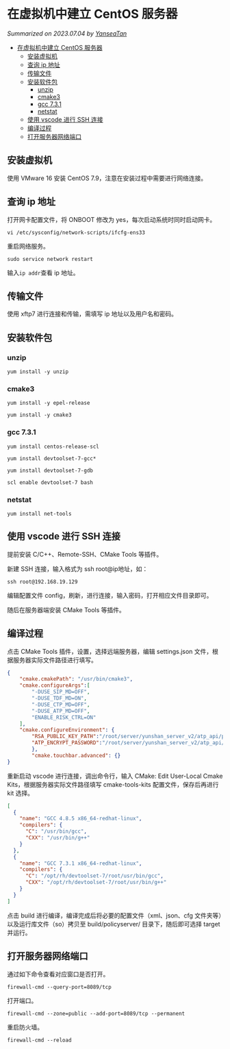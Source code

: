 # 在虚拟机中建立 CentOS 服务器

*Summarized on 2023.07.04 by [YanseaTan](https://yansea.cc)*

- [在虚拟机中建立 CentOS 服务器](#在虚拟机中建立-centos-服务器)
  - [安装虚拟机](#安装虚拟机)
  - [查询 ip 地址](#查询-ip-地址)
  - [传输文件](#传输文件)
  - [安装软件包](#安装软件包)
    - [unzip](#unzip)
    - [cmake3](#cmake3)
    - [gcc 7.3.1](#gcc-731)
    - [netstat](#netstat)
  - [使用 vscode 进行 SSH 连接](#使用-vscode-进行-ssh-连接)
  - [编译过程](#编译过程)
  - [打开服务器网络端口](#打开服务器网络端口)

## 安装虚拟机

使用 VMware 16 安装 CentOS 7.9，注意在安装过程中需要进行网络连接。

## 查询 ip 地址

打开网卡配置文件，将 ONBOOT 修改为 yes，每次启动系统时同时启动网卡。

`vi /etc/sysconfig/network-scripts/ifcfg-ens33`

重启网络服务。

`sudo service network restart`

输入`ip addr`查看 ip 地址。

## 传输文件

使用 xftp7 进行连接和传输，需填写 ip 地址以及用户名和密码。

## 安装软件包

### unzip

`yum install -y unzip`

### cmake3

`yum install -y epel-release`

`yum install -y cmake3`

### gcc 7.3.1

`yum install centos-release-scl`

`yum install devtoolset-7-gcc*`

`yum install devtoolset-7-gdb`

`scl enable devtoolset-7 bash`

### netstat

`yum install net-tools`

## 使用 vscode 进行 SSH 连接

提前安装 C/C++、Remote-SSH、CMake Tools 等插件。

新建 SSH 连接，输入格式为 ssh root@ip地址，如：

`ssh root@192.168.19.129`

编辑配置文件 config，刷新，进行连接，输入密码，打开相应文件目录即可。

随后在服务器端安装 CMake Tools 等插件。

## 编译过程

点击 CMake Tools 插件，设置，选择远端服务器，编辑 settings.json 文件，根据服务器实际文件路径进行填写。

```json
{
    "cmake.cmakePath": "/usr/bin/cmake3",
    "cmake.configureArgs":[
        "-DUSE_SIP_MD=OFF",
        "-DUSE_TDF_MD=ON",
        "-DUSE_CTP_MD=OFF",
        "-DUSE_ATP_MD=OFF",
        "ENABLE_RISK_CTRL=ON"
    ],
    "cmake.configureEnvironment": {
        "RSA_PUBLIC_KEY_PATH":"/root/server/yunshan_server_v2/atp_api/plugins/rsa_public_key.pem",
        "ATP_ENCRYPT_PASSWORD":"/root/server/yunshan_server_v2/atp_api/lib/librsa_2048_encrypt.so"
        },
        "cmake.touchbar.advanced": {}
}
```

重新启动 vscode 进行连接，调出命令行，输入 CMake: Edit User-Local Cmake Kits，根据服务器实际文件路径填写 cmake-tools-kits 配置文件，保存后再进行 kit 选择。

```json
[
  {
    "name": "GCC 4.8.5 x86_64-redhat-linux",
    "compilers": {
      "C": "/usr/bin/gcc",
      "CXX": "/usr/bin/g++"
    }
  },
  {
    "name": "GCC 7.3.1 x86_64-redhat-linux",
    "compilers": {
      "C": "/opt/rh/devtoolset-7/root/usr/bin/gcc",
      "CXX": "/opt/rh/devtoolset-7/root/usr/bin/g++"
    }
  }
]
```

点击 build 进行编译，编译完成后将必要的配置文件（xml、json、cfg 文件夹等）以及运行库文件（so）拷贝至 build/policyserver/ 目录下，随后即可选择 target 并运行。

## 打开服务器网络端口

通过如下命令查看对应窗口是否打开。

`firewall-cmd --query-port=8089/tcp`

打开端口。

`firewall-cmd --zone=public --add-port=8089/tcp --permanent`

重启防火墙。

`firewall-cmd --reload`